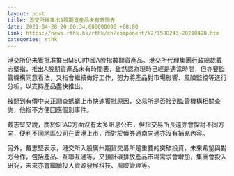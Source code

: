 ```yaml
---
layout: post
title: 港交所稱推出A股期貨產品未有時間表
date: 2021-04-28 20:00:34.000000000 +08:00
link: https://news.rthk.hk/rthk/ch/component/k2/1588243-20210428.htm
categories: rthk
---
```


港交所仍未獲批准推出MSCI中國A股指數期貨產品。港交所代理集團行政總裁戴志堅指，推出A股期貨產品未有時間表，雖然認為現時已經是適當時間，但亦要監管機構同意看法，又指會繼續做好工作，努力將產品對市場影響、風險監控等進行分析，以支持產品盡快推出。

被問到有傳中央正調查螞蟻上市快速獲批原因，交易所是否接到監管機構相關查詢，他指不方便回應個別事件。

戴志堅又說，關於SPAC方面沒有太多訊息公布，但指交易所長遠亦會探討不同方向，便利不同地區公司在香港上市，而對於債券通南向通亦沒有補充內容。

另外，戴志堅表示，港交所入股廣州期貨交易所是重要的突破投資，未來希望與對方合作，包括產品、互聯互通等，又預計碳排放產品市場需求會增加，集團會投入研究，未來亦會繼續投入資源發展科技、風險管理等。
